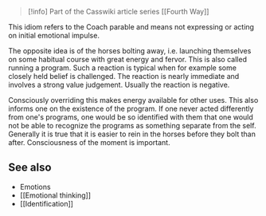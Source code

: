 > [!info] Part of the Casswiki article series [[Fourth Way]]

This idiom refers to the Coach parable and means not expressing or acting on initial emotional impulse.

The opposite idea is of the horses bolting away, i.e. launching themselves on some habitual course with great energy and fervor. This is also called running a program. Such a reaction is typical when for example some closely held belief is challenged. The reaction is nearly immediate and involves a strong value judgement. Usually the reaction is negative.

Consciously overriding this makes energy available for other uses. This also informs one on the existence of the program. If one never acted differently from one's programs, one would be so identified with them that one would not be able to recognize the programs as something separate from the self. Generally it is true that it is easier to rein in the horses before they bolt than after. Consciousness of the moment is important.

See also
--------

*   Emotions
*   [[Emotional thinking]]
*   [[Identification]]